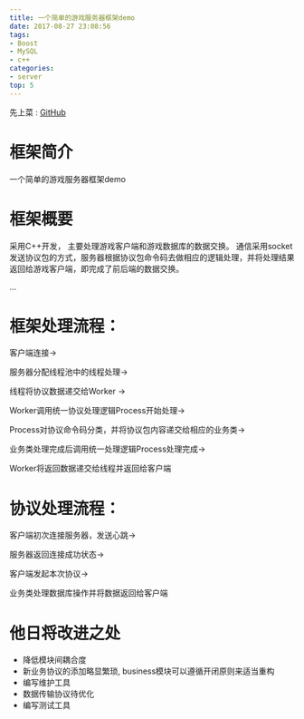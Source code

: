 ```yaml
---
title: 一个简单的游戏服务器框架demo
date: 2017-08-27 23:08:56
tags:
- Boost
- MySQL
- c++
categories:
- server
top: 5
---
```


先上菜 : [GitHub](https://github.com/no5ix/JoyServer)

# 框架简介


一个简单的游戏服务器框架demo



# 框架概要

采用C++开发，
主要处理游戏客户端和游戏数据库的数据交换。
通信采用socket发送协议包的方式，服务器根据协议包命令码去做相应的逻辑处理，并将处理结果
返回给游戏客户端，即完成了前后端的数据交换。

<!-- 依赖 : 

- boost库
- MySQL数据库
- google-glog日志记录框架
- curl库

> sudo apt-get install g++ make libboost-all-dev libmysqlclient-dev libgoogle-glog-dev libcurl4-gnutls-dev
-->

... <!-- more -->

# 框架处理流程：


客户端连接→

服务器分配线程池中的线程处理→

线程将协议数据递交给Worker → 

Worker调用统一协议处理逻辑Process开始处理→ 

Process对协议命令码分类，并将协议包内容递交给相应的业务类→

业务类处理完成后调用统一处理逻辑Process处理完成→ 

Worker将返回数据递交给线程并返回给客户端



# 协议处理流程：


客户端初次连接服务器，发送心跳→

服务器返回连接成功状态→

客户端发起本次协议→

业务类处理数据库操作并将数据返回给客户端



# 他日将改进之处


- 降低模块间耦合度
- 新业务协议的添加略显繁琐, business模块可以遵循开闭原则来适当重构
- 编写维护工具
- 数据传输协议待优化
- 编写测试工具
